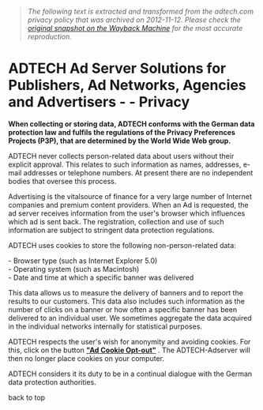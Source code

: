 > *The following text is extracted and transformed from the adtech.com privacy policy that was archived on 2012-11-12. Please check the [original snapshot on the Wayback Machine](https://web.archive.org/web/20121112032346id_/http%3A//www.adtech.com/privacy) for the most accurate reproduction.*

# ADTECH Ad Server Solutions for Publishers, Ad Networks, Agencies and Advertisers - - Privacy

  


**When collecting or storing data, ADTECH conforms with the German data protection law and fulfils the regulations of the Privacy Preferences Projects (P3P), that are determined by the World Wide Web group.**

[](http://adserver.adtech.de/setoptoutcookie/?page=http://glb.adtechus.com/setoptoutcookie/?page=http://adserverwc.adtechus.com/setoptoutcookie/?page=http://adserverec.adtechus.com/setoptoutcookie/?page=http://ad.us-ec.adtechus.com/setoptoutcookie/?page=http://www.adtech.info/cookieoptout-success/)

ADTECH never collects person-related data about users without their explicit approval. This relates to such information as names, addresses, e-mail addresses or telephone numbers. At present there are no independent bodies that oversee this process. 

Advertising is the vitalsource of finance for a very large number of Internet companies and premium content providers. When an Ad is requested, the ad server receives information from the user's browser which influences which ad is sent back. The registration, collection and use of such information are subject to stringent data protection regulations. 

ADTECH uses cookies to store the following non-person-related data: 

\- Browser type (such as Internet Explorer 5.0)  
\- Operating system (such as Macintosh)  
\- Date and time at which a specific banner was delivered

This data allows us to measure the delivery of banners and to report the results to our customers. This data also includes such information as the number of clicks on a banner or how often a specific banner has been delivered to an individual user. We sometimes aggregate the data acquired in the individual networks internally for statistical purposes. 

ADTECH respects the user's wish for anonymity and avoiding cookies. For this, click on the button [**"Ad Cookie Opt-out"**](http://adserver.adtech.de/setoptoutcookie/?page=http://glb.adtechus.com/setoptoutcookie/?page=http://adserverwc.adtechus.com/setoptoutcookie/?page=http://adserverec.adtechus.com/setoptoutcookie/?page=http://ad.us-ec.adtechus.com/setoptoutcookie/?page=http://www.adtech.info/cookieoptout-success/) . The ADTECH-Adserver will then no longer place cookies on your computer. 

[](http://adserver.adtech.de/setoptoutcookie/?page=http://glb.adtechus.com/setoptoutcookie/?page=http://adserverwc.adtechus.com/setoptoutcookie/?page=http://adserverec.adtechus.com/setoptoutcookie/?page=http://ad.us-ec.adtechus.com/setoptoutcookie/?page=http://www.adtech.info/cookieoptout-success/)

ADTECH considers it its duty to be in a continual dialogue with the German data protection authorities. 

back to top

